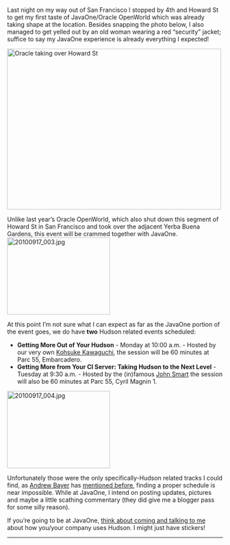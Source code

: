Last night on my way out of San Francisco I stopped by 4th and Howard St to get my first taste of JavaOne/Oracle OpenWorld which was already taking shape at the location. Besides snapping the photo below, I also managed to get yelled out by an old woman wearing a red “security” jacket; suffice to say my JavaOne experience is already everything I expected!

[<img src="http://farm5.static.flickr.com/4107/4997929716_1675745efe.jpg" alt="Oracle taking over Howard St" width="500" height="375" />](http://www.flickr.com/photos/agentdero/4997929716/ "Oracle taking over Howard St by agentdero, on Flickr")

Unlike last year’s Oracle OpenWorld, which also shut down this segment of Howard St in San Francisco and took over the adjacent Yerba Buena Gardens, this event will be crammed together with JavaOne. [<img src="http://farm5.static.flickr.com/4084/4998934102_d7c71e575e_m.jpg" alt="20100917_003.jpg" width="240" height="180" />](http://www.flickr.com/photos/agentdero/4998934102/ "20100917_003.jpg by agentdero, on Flickr")

At this point I’m not sure what I can expect as far as the JavaOne portion of the event goes, we do have **two** Hudson related events scheduled:

- **Getting More Out of Your Hudson** - Monday at 10:00 a.m. - Hosted by our very own [Kohsuke Kawaguchi](http://twitter.com/kohsukekawa), the session will be 60 minutes at Parc 55, Embarcadero.
- **Getting More from Your CI Server: Taking Hudson to the Next Level** - Tuesday at 9:30 a.m. - Hosted by the (in)famous [John Smart](http://twitter.com/wakeleo) the session will also be 60 minutes at Parc 55, Cyril Magnin 1.

[<img src="http://farm5.static.flickr.com/4132/4998330661_91514f797a_m.jpg" alt="20100917_004.jpg" width="240" height="180" />](http://www.flickr.com/photos/agentdero/4998330661/ "20100917_004.jpg by agentdero, on Flickr")

Unfortunately those were the only specifically-Hudson related tracks I could find, as [Andrew Bayer](http://twitter.com/abayer) has [mentioned before](http://twitter.com/abayer/status/24507253586), finding a proper schedule is near impossible. While at JavaOne, I intend on posting updates, pictures and maybe a little scathing commentary (they did give me a blogger pass for some silly reason).

If you’re going to be at JavaOne, [think about coming and talking to me](http://www.hudson-labs.org/content/lets-talk-about-hudson-javaone) about how you/your company uses Hudson. I might just have stickers!

---
